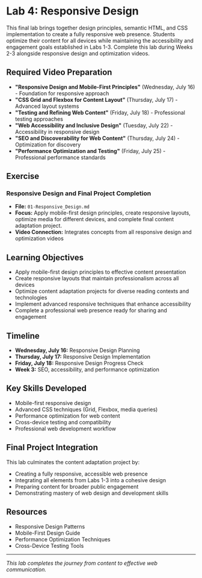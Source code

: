 # Lab 4: Responsive Design

This final lab brings together design principles, semantic HTML, and CSS implementation to create a fully responsive web presence. Students optimize their content for all devices while maintaining the accessibility and engagement goals established in Labs 1-3. Complete this lab during Weeks 2-3 alongside responsive design and optimization videos.

## Required Video Preparation
- **"Responsive Design and Mobile-First Principles"** (Wednesday, July 16) - Foundation for responsive approach
- **"CSS Grid and Flexbox for Content Layout"** (Thursday, July 17) - Advanced layout systems
- **"Testing and Refining Web Content"** (Friday, July 18) - Professional testing approaches
- **"Web Accessibility and Inclusive Design"** (Tuesday, July 22) - Accessibility in responsive design
- **"SEO and Discoverability for Web Content"** (Thursday, July 24) - Optimization for discovery
- **"Performance Optimization and Testing"** (Friday, July 25) - Professional performance standards

## Exercise

### Responsive Design and Final Project Completion
- **File:** `01-Responsive_Design.md`
- **Focus:** Apply mobile-first design principles, create responsive layouts, optimize media for different devices, and complete final content adaptation project.
- **Video Connection:** Integrates concepts from all responsive design and optimization videos

## Learning Objectives
- Apply mobile-first design principles to effective content presentation
- Create responsive layouts that maintain professionalism across all devices
- Optimize content adaptation projects for diverse reading contexts and technologies
- Implement advanced responsive techniques that enhance accessibility
- Complete a professional web presence ready for sharing and engagement

## Timeline
- **Wednesday, July 16:** Responsive Design Planning
- **Thursday, July 17:** Responsive Design Implementation
- **Friday, July 18:** Responsive Design Progress Check
- **Week 3:** SEO, accessibility, and performance optimization

## Key Skills Developed
- Mobile-first responsive design
- Advanced CSS techniques (Grid, Flexbox, media queries)
- Performance optimization for web content
- Cross-device testing and compatibility
- Professional web development workflow

## Final Project Integration
This lab culminates the content adaptation project by:
- Creating a fully responsive, accessible web presence
- Integrating all elements from Labs 1-3 into a cohesive design
- Preparing content for broader public engagement
- Demonstrating mastery of web design and development skills

## Resources
- Responsive Design Patterns
- Mobile-First Design Guide
- Performance Optimization Techniques
- Cross-Device Testing Tools

---

*This lab completes the journey from content to effective web communication.*
